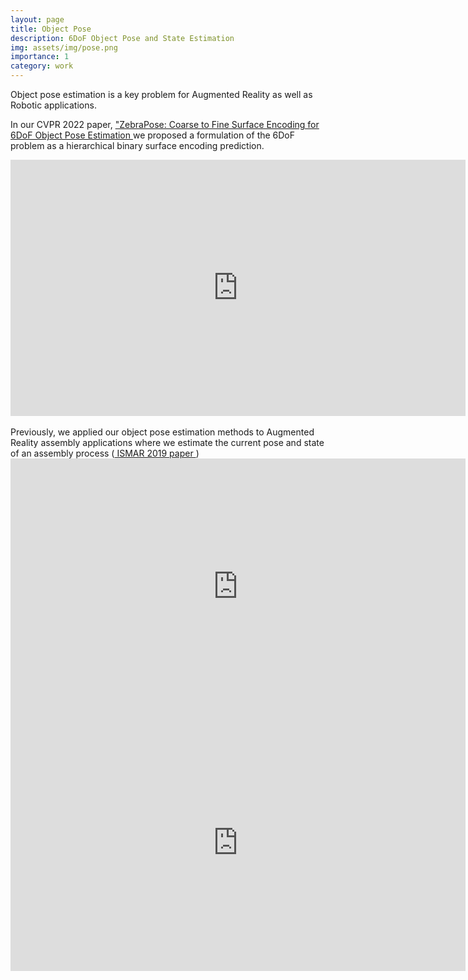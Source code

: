 ```yaml
---
layout: page
title: Object Pose
description: 6DoF Object Pose and State Estimation
img: assets/img/pose.png
importance: 1
category: work
---
```


Object pose estimation is a key problem for Augmented Reality as well as Robotic applications.

In our CVPR 2022 paper, <a href="https://openaccess.thecvf.com/content/CVPR2022/papers/Su_ZebraPose_Coarse_To_Fine_Surface_Encoding_for_6DoF_Object_Pose_CVPR_2022_paper.pdf"> "ZebraPose: Coarse to Fine Surface Encoding for 6DoF Object Pose Estimation </a> we proposed a formulation of the 6DoF problem as a hierarchical binary surface encoding prediction.
<iframe width="728" height="410" src="https://www.youtube.com/embed/tJ7xtjYh9Mk" title="YouTube video player" frameborder="0" allow="accelerometer; autoplay; clipboard-write; encrypted-media; gyroscope; picture-in-picture; web-share" allowfullscreen></iframe>
<br />
<br />
Previously, we applied our object pose estimation methods to Augmented Reality assembly applications where we estimate the current pose and state of an assembly process (<a href="https://www.researchgate.net/profile/Jason-Rambach/publication/335207627_Deep_Multi-State_Object_Pose_Estimation_for_Augmented_Reality_Assembly/links/5d56c09d92851cb74c714724/Deep-Multi-State-Object-Pose-Estimation-for-Augmented-Reality-Assembly.pdf"> ISMAR 2019 paper </a> )
<iframe width="728" height="410" src="https://www.youtube.com/embed/WoXo_Dg1Xwo" title="YouTube video player" frameborder="0" allow="accelerometer; autoplay; clipboard-write; encrypted-media; gyroscope; picture-in-picture; web-share" allowfullscreen></iframe>

<iframe width="728" height="410" src="https://www.youtube.com/embed/0F7IsYCQfeE" title="YouTube video player" frameborder="0" allow="accelerometer; autoplay; clipboard-write; encrypted-media; gyroscope; picture-in-picture; web-share" allowfullscreen></iframe>
